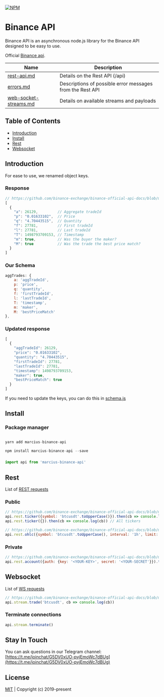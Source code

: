 [![NPM](https://nodei.co/npm/marcius-binance-api.png?downloadRank=true?stars=true)](https://nodei.co/npm/marcius-binance-api/)

# Binance API
Binance API is an asynchronous node.js library for the Binance API designed to be easy to use. 

Official [Binance api](https://github.com/binance-exchange/binance-official-api-docs).

Name | Description
------------ | ------------
[rest-api.md](https://github.com/binance-exchange/binance-official-api-docs/blob/master/rest-api.md) | Details on the Rest API (/api)
[errors.md](https://github.com/binance-exchange/binance-official-api-docs/blob/master/errors.md) | Descriptions of possible error messages from the Rest API
[web-socket-streams.md](https://github.com/binance-exchange/binance-official-api-docs/blob/master/web-socket-streams.md) | Details on available streams and payloads

## Table of Contents

* [Introduction](#introduction)
* [Install](#install)
* [Rest](#rest)
* [Websocket](#websocket)

## Introduction

For ease to use, we renamed object keys.

### Response

```javascript
// https://github.com/binance-exchange/binance-official-api-docs/blob/master/rest-api.md#compressedaggregate-trades-list
[
  {
    "a": 26129,         // Aggregate tradeId
    "p": "0.01633102",  // Price
    "q": "4.70443515",  // Quantity
    "f": 27781,         // First tradeId
    "l": 27781,         // Last tradeId
    "T": 1498793709153, // Timestamp
    "m": true,          // Was the buyer the maker?
    "M": true           // Was the trade the best price match?
  }
]
```

### Our Schema

```javascript
aggTrades: {
    a: 'aggTradeId',
    p: 'price',
    q: 'quantity',
    f: 'firstTradeId',
    l: 'lastTradeId',
    T: 'timestamp',
    m: 'maker',
    M: 'bestPriceMatch'
},
```

### Updated response

```javascript
[
  {
    "aggTradeId": 26129,       
    "price": "0.01633102",     
    "quantity": "4.70443515",  
    "firstTradeId": 27781,      
    "lastTradeId": 27781,        
    "timestamp": 1498793709153, 
    "maker": true,          
    "bestPriceMatch": true         
  }
]

```

If you need to update the keys, you can do this in [schema.js](/binance/schema.js)

## Install

### Package manager

```javascript

yarn add marcius-binance-api

npm install marcius-binance-api --save
```

### 

```javascript
import api from 'marcius-binance-api'
```

## Rest

List of [REST requests](https://github.com/marcius-capital/binance-api/blob/master/binance/rest.js#L16)

### Public

```javascript
// https://github.com/binance-exchange/binance-official-api-docs/blob/master/rest-api.md#24hr-ticker-price-change-statistics
api.rest.ticker({symbol: 'btcusdt'.toUpperCase()}).then(cb => console.log(cb)) // Single ticker
api.rest.ticker({}).then(cb => console.log(cb)) // All tickers

// https://github.com/binance-exchange/binance-official-api-docs/blob/master/rest-api.md#klinecandlestick-data
api.rest.ohlc({symbol: 'btcusdt'.toUpperCase(), interval: '1h',	limit: 500}).then(cb => console.log(cb))
```

### Private

```javascript
// https://github.com/binance-exchange/binance-official-api-docs/blob/master/rest-api.md#account-information-user_data
api.rest.account({auth: {key: '<YOUR-KEY>', secret: '<YOUR-SECRET'}}).then(cb => console.log(cb))
```

## Websocket

List of [WS requests](https://github.com/marcius-capital/binance-api/blob/master/binance/ws.js#L18)

```javascript
// https://github.com/binance-exchange/binance-official-api-docs/blob/master/web-socket-streams.md#trade-streams
api.stream.trade('btcusdt', cb => console.log(cb))
```

### Terminate connections

```javascript
api.stream.terminate()
```

## Stay In Touch
You can ask questions in our Telegram channel: [https://t.me/joinchat/G5DV0xUO-pvjEmoWc7dBUg](https://t.me/joinchat/G5DV0xUO-pvjEmoWc7dBUg)


## License
[MIT](http://opensource.org/licenses/MIT) | Copyright (c) 2019-present
